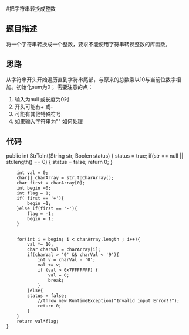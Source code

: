 #把字符串转换成整数
## 题目描述
将一个字符串转换成一个整数，要求不能使用字符串转换整数的库函数。
## 思路
从字符串开头开始遍历直到字符串尾部，与原来的总数乘以10与当前位数字相加。初始化sum为0；
需要注意的点：
 1. 输入为null 或长度为0时
 2. 开头可能有+ 或-
 3. 可能有其他特殊符号
 4. 如果输入字符串为"" 如何处理

## 代码
   public int StrToInt(String str, Boolen status) {
        status = true;
        if(str == null || str.length() == 0) {
            status = false;
            return 0;
        }
        
        int val = 0;
        char[] charArray = str.toCharArray();
        char first = charArray[0];
        int begin =0;
        int flag = 1;
        if( first == '+'){
            begin =1;
        }else if(first == '-'){
            flag = -1;
            begin = 1;
        }
        
        
        for(int i = begin; i < charArray.length ; i++){
            val *= 10;
            char charVal = charArray[i];
            if(charVal > '0' && charVal < '9'){
                int v = charVal - '0';
                val += v;
                if (val > 0x7FFFFFFF) {
                    val = 0;
                    break;
                }
            }else{
            status = false;
                //throw new RuntimeException("Invalid input Error!!");
				return 0;
            }
        }
        return val*flag;
    }
